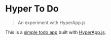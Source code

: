 # Hyper To Do

> An experiment with HyperApp.js

This is a [simple todo app](https://jxjj.github.io/todo-hyperapp) built with [HyperApp.js](https://github.com/jorgebucaran/hyperapp).
